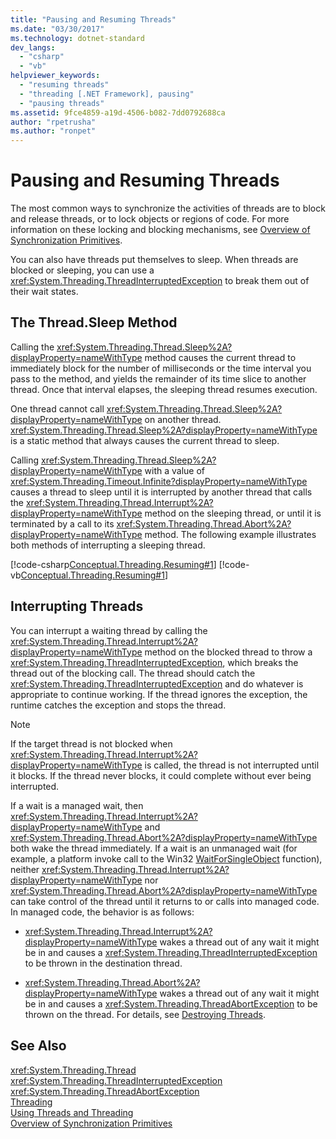 ```yaml
---
title: "Pausing and Resuming Threads"
ms.date: "03/30/2017"
ms.technology: dotnet-standard
dev_langs: 
  - "csharp"
  - "vb"
helpviewer_keywords: 
  - "resuming threads"
  - "threading [.NET Framework], pausing"
  - "pausing threads"
ms.assetid: 9fce4859-a19d-4506-b082-7dd0792688ca
author: "rpetrusha"
ms.author: "ronpet"
---
```

# Pausing and Resuming Threads
The most common ways to synchronize the activities of threads are to block and release threads, or to lock objects or regions of code. For more information on these locking and blocking mechanisms, see [Overview of Synchronization Primitives](../../../docs/standard/threading/overview-of-synchronization-primitives.md).  
  
 You can also have threads put themselves to sleep. When threads are blocked or sleeping, you can use a <xref:System.Threading.ThreadInterruptedException> to break them out of their wait states.  
  
## The Thread.Sleep Method  
 Calling the <xref:System.Threading.Thread.Sleep%2A?displayProperty=nameWithType> method causes the current thread to immediately block for the number of milliseconds or the time interval you pass to the method, and yields the remainder of its time slice to another thread. Once that interval elapses, the sleeping thread resumes execution.  
  
 One thread cannot call <xref:System.Threading.Thread.Sleep%2A?displayProperty=nameWithType> on another thread.  <xref:System.Threading.Thread.Sleep%2A?displayProperty=nameWithType> is a static method that always causes the current thread to sleep.  
  
 Calling <xref:System.Threading.Thread.Sleep%2A?displayProperty=nameWithType> with a value of <xref:System.Threading.Timeout.Infinite?displayProperty=nameWithType> causes a thread to sleep until it is interrupted by another thread that calls the  <xref:System.Threading.Thread.Interrupt%2A?displayProperty=nameWithType> method on the sleeping thread, or until it is terminated by a call to its <xref:System.Threading.Thread.Abort%2A?displayProperty=nameWithType> method.  The following example illustrates both methods of interrupting a sleeping thread.  
  
 [!code-csharp[Conceptual.Threading.Resuming#1](../../../samples/snippets/csharp/VS_Snippets_CLR/Conceptual.Threading.Resuming/cs/Sleep1.cs#1)]
 [!code-vb[Conceptual.Threading.Resuming#1](../../../samples/snippets/visualbasic/VS_Snippets_CLR/Conceptual.Threading.Resuming/vb/Sleep1.vb#1)]  
  
## Interrupting Threads  
 You can interrupt a waiting thread by calling the <xref:System.Threading.Thread.Interrupt%2A?displayProperty=nameWithType> method on the blocked thread to throw a <xref:System.Threading.ThreadInterruptedException>, which breaks the thread out of the blocking call. The thread should catch the <xref:System.Threading.ThreadInterruptedException> and do whatever is appropriate to continue working. If the thread ignores the exception, the runtime catches the exception and stops the thread.  
  
> [!NOTE]
>  If the target thread is not blocked when <xref:System.Threading.Thread.Interrupt%2A?displayProperty=nameWithType> is called, the thread is not interrupted until it blocks. If the thread never blocks, it could complete without ever being interrupted.  
  
 If a wait is a managed wait, then <xref:System.Threading.Thread.Interrupt%2A?displayProperty=nameWithType> and <xref:System.Threading.Thread.Abort%2A?displayProperty=nameWithType> both wake the thread immediately. If a wait is an unmanaged wait (for example, a platform invoke call to the Win32 [WaitForSingleObject](https://msdn.microsoft.com/library/windows/desktop/ms687032(v=vs.85).aspx) function), neither <xref:System.Threading.Thread.Interrupt%2A?displayProperty=nameWithType> nor <xref:System.Threading.Thread.Abort%2A?displayProperty=nameWithType> can take control of the thread until it returns to or calls into managed code. In managed code, the behavior is as follows:  
  
- <xref:System.Threading.Thread.Interrupt%2A?displayProperty=nameWithType> wakes a thread out of any wait it might be in and causes a <xref:System.Threading.ThreadInterruptedException> to be thrown in the destination thread.  
  
- <xref:System.Threading.Thread.Abort%2A?displayProperty=nameWithType> wakes a thread out of any wait it might be in and causes a <xref:System.Threading.ThreadAbortException> to be thrown on the thread. For details, see [Destroying Threads](../../../docs/standard/threading/destroying-threads.md).  
  
## See Also  
 <xref:System.Threading.Thread>  
 <xref:System.Threading.ThreadInterruptedException>  
 <xref:System.Threading.ThreadAbortException>  
 [Threading](../../../docs/standard/threading/index.md)  
 [Using Threads and Threading](../../../docs/standard/threading/using-threads-and-threading.md)  
 [Overview of Synchronization Primitives](../../../docs/standard/threading/overview-of-synchronization-primitives.md)
